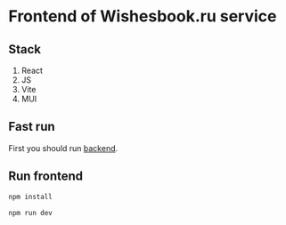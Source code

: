 # Frontend of Wishesbook.ru service

## Stack
1. React
2. JS
3. Vite
4. MUI

## Fast run
First you should run [backend](https://github.com/Nikcet/get_gifts_backend).

## Run frontend
```bash
npm install
```
```bash
npm run dev
```
